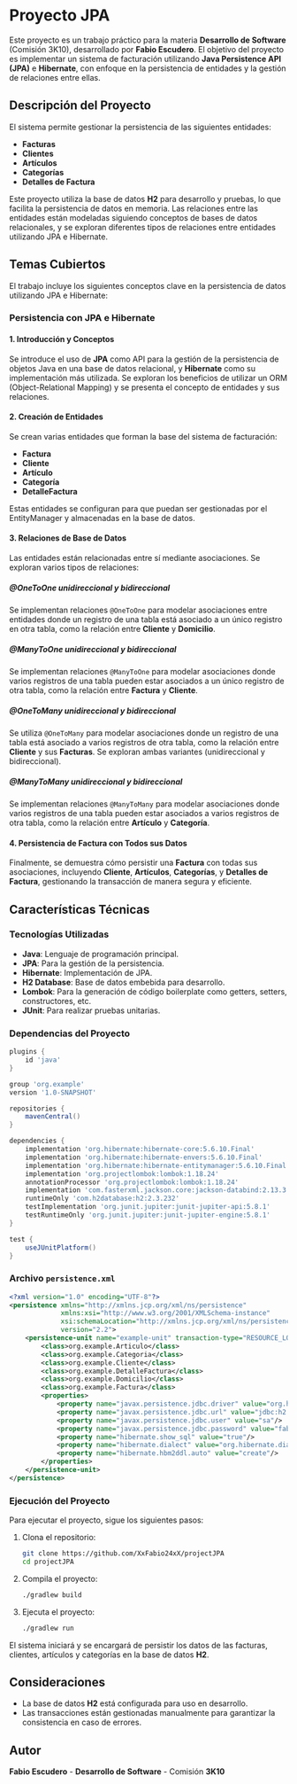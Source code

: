 
# Proyecto JPA

Este proyecto es un trabajo práctico para la materia **Desarrollo de Software** (Comisión 3K10), desarrollado por **Fabio Escudero**. El objetivo del proyecto es implementar un sistema de facturación utilizando **Java Persistence API (JPA)** e **Hibernate**, con enfoque en la persistencia de entidades y la gestión de relaciones entre ellas.

## Descripción del Proyecto

El sistema permite gestionar la persistencia de las siguientes entidades:

- **Facturas**
- **Clientes**
- **Artículos**
- **Categorías**
- **Detalles de Factura**

Este proyecto utiliza la base de datos **H2** para desarrollo y pruebas, lo que facilita la persistencia de datos en memoria. Las relaciones entre las entidades están modeladas siguiendo conceptos de bases de datos relacionales, y se exploran diferentes tipos de relaciones entre entidades utilizando JPA e Hibernate.

## Temas Cubiertos

El trabajo incluye los siguientes conceptos clave en la persistencia de datos utilizando JPA e Hibernate:

### Persistencia con JPA e Hibernate

#### 1. Introducción y Conceptos
Se introduce el uso de **JPA** como API para la gestión de la persistencia de objetos Java en una base de datos relacional, y **Hibernate** como su implementación más utilizada. Se exploran los beneficios de utilizar un ORM (Object-Relational Mapping) y se presenta el concepto de entidades y sus relaciones.

#### 2. Creación de Entidades
Se crean varias entidades que forman la base del sistema de facturación:
- **Factura**
- **Cliente**
- **Artículo**
- **Categoría**
- **DetalleFactura**

Estas entidades se configuran para que puedan ser gestionadas por el EntityManager y almacenadas en la base de datos.

#### 3. Relaciones de Base de Datos

Las entidades están relacionadas entre sí mediante asociaciones. Se exploran varios tipos de relaciones:

##### @OneToOne unidireccional y bidireccional
Se implementan relaciones `@OneToOne` para modelar asociaciones entre entidades donde un registro de una tabla está asociado a un único registro en otra tabla, como la relación entre **Cliente** y **Domicilio**.

##### @ManyToOne unidireccional y bidireccional
Se implementan relaciones `@ManyToOne` para modelar asociaciones donde varios registros de una tabla pueden estar asociados a un único registro de otra tabla, como la relación entre **Factura** y **Cliente**.

##### @OneToMany unidireccional y bidireccional
Se utiliza `@OneToMany` para modelar asociaciones donde un registro de una tabla está asociado a varios registros de otra tabla, como la relación entre **Cliente** y sus **Facturas**. Se exploran ambas variantes (unidireccional y bidireccional).

##### @ManyToMany unidireccional y bidireccional
Se implementan relaciones `@ManyToMany` para modelar asociaciones donde varios registros de una tabla pueden estar asociados a varios registros de otra tabla, como la relación entre **Artículo** y **Categoría**.

#### 4. Persistencia de Factura con Todos sus Datos
Finalmente, se demuestra cómo persistir una **Factura** con todas sus asociaciones, incluyendo **Cliente**, **Artículos**, **Categorías**, y **Detalles de Factura**, gestionando la transacción de manera segura y eficiente.

## Características Técnicas

### Tecnologías Utilizadas
- **Java**: Lenguaje de programación principal.
- **JPA**: Para la gestión de la persistencia.
- **Hibernate**: Implementación de JPA.
- **H2 Database**: Base de datos embebida para desarrollo.
- **Lombok**: Para la generación de código boilerplate como getters, setters, constructores, etc.
- **JUnit**: Para realizar pruebas unitarias.

### Dependencias del Proyecto

```groovy
plugins {
    id 'java'
}

group 'org.example'
version '1.0-SNAPSHOT'

repositories {
    mavenCentral()
}

dependencies {
    implementation 'org.hibernate:hibernate-core:5.6.10.Final'
    implementation 'org.hibernate:hibernate-envers:5.6.10.Final'
    implementation 'org.hibernate:hibernate-entitymanager:5.6.10.Final'
    implementation 'org.projectlombok:lombok:1.18.24'
    annotationProcessor 'org.projectlombok:lombok:1.18.24'
    implementation 'com.fasterxml.jackson.core:jackson-databind:2.13.3'
    runtimeOnly 'com.h2database:h2:2.3.232'
    testImplementation 'org.junit.jupiter:junit-jupiter-api:5.8.1'
    testRuntimeOnly 'org.junit.jupiter:junit-jupiter-engine:5.8.1'
}

test {
    useJUnitPlatform()
}
```

### Archivo `persistence.xml`

```xml
<?xml version="1.0" encoding="UTF-8"?>
<persistence xmlns="http://xmlns.jcp.org/xml/ns/persistence"
             xmlns:xsi="http://www.w3.org/2001/XMLSchema-instance"
             xsi:schemaLocation="http://xmlns.jcp.org/xml/ns/persistence http://xmlns.jcp.org/xml/ns/persistence/persistence_2_2.xsd"
             version="2.2">
    <persistence-unit name="example-unit" transaction-type="RESOURCE_LOCAL">
        <class>org.example.Articulo</class>
        <class>org.example.Categoria</class>
        <class>org.example.Cliente</class>
        <class>org.example.DetalleFactura</class>
        <class>org.example.Domicilio</class>
        <class>org.example.Factura</class>
        <properties>
            <property name="javax.persistence.jdbc.driver" value="org.h2.Driver"/>
            <property name="javax.persistence.jdbc.url" value="jdbc:h2:tcp://localhost/~/test"/>
            <property name="javax.persistence.jdbc.user" value="sa"/>
            <property name="javax.persistence.jdbc.password" value="fabio"/>
            <property name="hibernate.show_sql" value="true"/>
            <property name="hibernate.dialect" value="org.hibernate.dialect.H2Dialect"/>
            <property name="hibernate.hbm2ddl.auto" value="create"/>
        </properties>
    </persistence-unit>
</persistence>
```

### Ejecución del Proyecto

Para ejecutar el proyecto, sigue los siguientes pasos:

1. Clona el repositorio:
   ```bash
   git clone https://github.com/XxFabio24xX/projectJPA
   cd projectJPA
   ```

2. Compila el proyecto:
   ```bash
   ./gradlew build
   ```

3. Ejecuta el proyecto:
   ```bash
   ./gradlew run
   ```

El sistema iniciará y se encargará de persistir los datos de las facturas, clientes, artículos y categorías en la base de datos **H2**.

## Consideraciones

- La base de datos **H2** está configurada para uso en desarrollo.
- Las transacciones están gestionadas manualmente para garantizar la consistencia en caso de errores.

## Autor

**Fabio Escudero** - **Desarrollo de Software** - Comisión **3K10**
